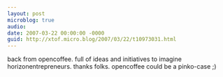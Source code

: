 ```yaml
---
layout: post
microblog: true
audio: 
date: 2007-03-22 00:00:00 -0000
guid: http://xtof.micro.blog/2007/03/22/t10973031.html
---
```

back from opencoffee. full of ideas and initiatives to imagine horizonentrepreneurs. thanks folks. opencoffee could be a pinko-case ;)
